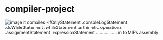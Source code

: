 # compiler-project
![image](https://user-images.githubusercontent.com/119007476/222550130-83ecce75-4a56-424d-858a-0e0f98e65429.png)
 it compiles -ifOnlyStatement
             .consoleLogStatement
             .doWhileStatement
             .whileStatement
             .arthimetic  operations
             .assignmentStatement
             .expressionStatement ................. in to MIPs assembly 
